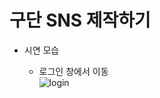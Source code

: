 구단 SNS 제작하기
=================


* 시연 모습

  * 로그인 창에서 이동<br>
    ![login](https://user-images.githubusercontent.com/86460929/136328990-7b86529b-950d-4ff9-953e-0d5056a4655c.gif)
